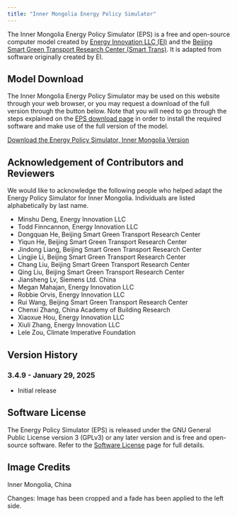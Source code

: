 ```yaml
---
title: "Inner Mongolia Energy Policy Simulator"
---
```


The Inner Mongolia Energy Policy Simulator (EPS) is a free and open-source computer model created by [Energy Innovation LLC (EI)](https://energyinnovation.org/) and the [Beijing Smart Green Transport Research Center (Smart Trans)](http://smart-trans.net/). It is adapted from software originally created by EI.

## Model Download

The Inner Mongolia Energy Policy Simulator may be used on this website through your web browser, or you may request a download of the full version through the button below. Note that you will need to go through the steps explained on the [EPS download page](../download) in order to install the required software and make use of the full version of the model.

<p><a href="https://wkf.ms/3TVUpvP" class="btn">Download the Energy Policy Simulator, Inner Mongolia Version</a></p>

## Acknowledgement of Contributors and Reviewers
We would like to acknowledge the following people who helped adapt the Energy Policy Simulator for Inner Mongolia. Individuals are listed alphabetically by last name.

* Minshu Deng, Energy Innovation LLC
* Todd Finncannon, Energy Innovation LLC
* Dongquan He, Beijing Smart Green Transport Research Center
* Yiqun He, Beijing Smart Green Transport Research Center
* Jindong Liang, Beijing Smart Green Transport Research Center
* Lingjie Li, Beijing Smart Green Transport Research Center
* Chang Liu, Beijing Smart Green Transport Research Center
* Qing Liu, Beijing Smart Green Transport Research Center
* Jiansheng Lv, Siemens Ltd. China
* Megan Mahajan, Energy Innovation LLC
* Robbie Orvis, Energy Innovation LLC
* Rui Wang, Beijing Smart Green Transport Research Center
* Chenxi Zhang, China Academy of Building Research
* Xiaoxue Hou, Energy Innovation LLC
* Xiuli Zhang, Energy Innovation LLC
* Lele Zou, Climate Imperative Foundation

## Version History

### **3.4.9 - January 29, 2025**

* Initial release

## Software License

The Energy Policy Simulator (EPS) is released under the GNU General Public License version 3 (GPLv3) or any later version and is free and open-source software. Refer to the [Software License](../software-license) page for full details.

## Image Credits
Inner Mongolia, China

Changes: Image has been cropped and a fade has been applied to the left side.
